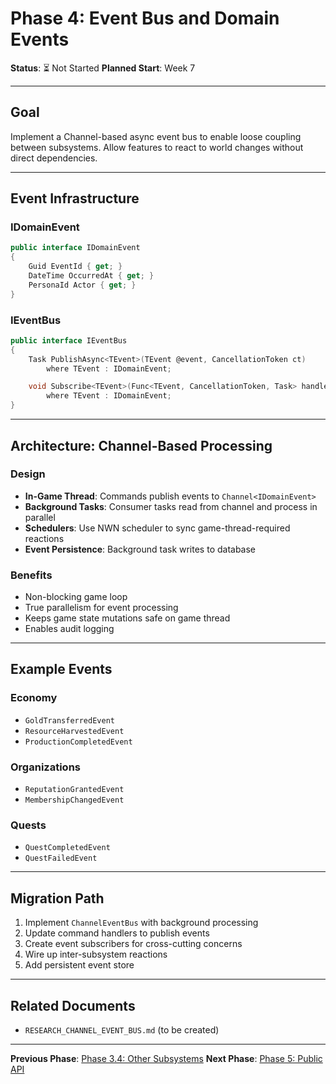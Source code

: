 # Phase 4: Event Bus and Domain Events

**Status**: ⏳ Not Started
**Planned Start**: Week 7

---

## Goal

Implement a Channel-based async event bus to enable loose coupling between subsystems. Allow features to react to world changes without direct dependencies.

---

## Event Infrastructure

### IDomainEvent
```csharp
public interface IDomainEvent
{
    Guid EventId { get; }
    DateTime OccurredAt { get; }
    PersonaId Actor { get; }
}
```

### IEventBus
```csharp
public interface IEventBus
{
    Task PublishAsync<TEvent>(TEvent @event, CancellationToken ct)
        where TEvent : IDomainEvent;

    void Subscribe<TEvent>(Func<TEvent, CancellationToken, Task> handler)
        where TEvent : IDomainEvent;
}
```

---

## Architecture: Channel-Based Processing

### Design
- **In-Game Thread**: Commands publish events to `Channel<IDomainEvent>`
- **Background Tasks**: Consumer tasks read from channel and process in parallel
- **Schedulers**: Use NWN scheduler to sync game-thread-required reactions
- **Event Persistence**: Background task writes to database

### Benefits
- Non-blocking game loop
- True parallelism for event processing
- Keeps game state mutations safe on game thread
- Enables audit logging

---

## Example Events

### Economy
- `GoldTransferredEvent`
- `ResourceHarvestedEvent`
- `ProductionCompletedEvent`

### Organizations
- `ReputationGrantedEvent`
- `MembershipChangedEvent`

### Quests
- `QuestCompletedEvent`
- `QuestFailedEvent`

---

## Migration Path

1. Implement `ChannelEventBus` with background processing
2. Update command handlers to publish events
3. Create event subscribers for cross-cutting concerns
4. Wire up inter-subsystem reactions
5. Add persistent event store

---

## Related Documents

- `RESEARCH_CHANNEL_EVENT_BUS.md` (to be created)

---

**Previous Phase**: [Phase 3.4: Other Subsystems](PHASE3_4_OTHER_SUBSYSTEMS.md)
**Next Phase**: [Phase 5: Public API](PHASE5_PUBLIC_API.md)

